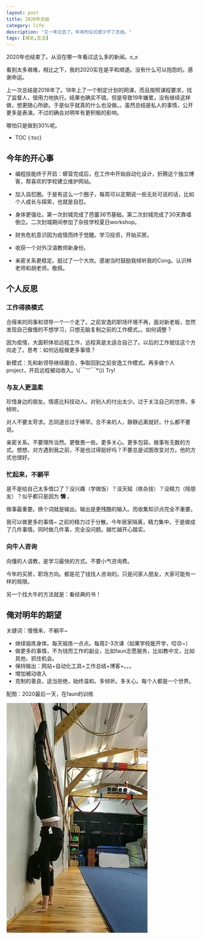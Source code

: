 ```yaml
---
layout: post
title: 2020年总结
category: life
description: "又一年过去了。年末的仪式感少不了总结。"
tags: [成长,生活]
---
```


2020年也结束了。从没在哪一年看过这么多的新闻。ಠ_ಠ

看到太多艰难，相比之下，我的2020实在是平和顺遂。没有什么可以抱怨的。感谢命运。

上一次总结是2018年了。18年上了一个制定计划的网课，而且按照课程要求，找了监督人，很用力地执行。结果也确实不错。但是导致19年嫌累，没有继续这样做，想更随心所欲。于是似乎就真的什么也没做。。虽然总结是私人的事情，公开更多是表演。不过的确会对明年有更积极的影响。

哪怕只是做到30%呢。

* TOC
{:toc}

## 今年的开心事

- 编程技能终于开启：蟒营完成后，在工作中开始自动化设计，折腾这个独立博客，帮喜欢的学校建立维护网站。

- 加入自怼圈。于是有这么一个圈子，每周可以定期说一些无处可说的话，比如个人成长与探索，也就是自怼。

- 身体更强壮。第一次封城完成了芭蕾36节基础。第二次封城完成了30天靠墙倒立。二次封城期间参加了杂技学校夏日workshop。

- 财务危机意识因为疫情而终于觉醒。学习投资，开始买房。

- 收获一个对外汉语教师新身份。

- 亲密关系更稳定。挺过了一个大坎。感谢当时鼓励我倾听我的Cong。认识林老师和胡老师。敬佩。

## 个人反思

### 工作得换模式

合得来的同事和领导一个一个走了。之前安逸的职场环境不再，面对新老板，忽然发现自己傲慢的不想学习，只想无脑复制之前的工作模式。。如何调整？

因为疫情，大面积体验远程工作，远程真是太适合自己了。以后的工作就往这个方向走了。思考：如何远程做更多事情？

新模式：先和新领导继续磨合，争取回到之前安逸工作模式。再多做个人project，开启远程被动收入。\\(￣︶￣*\\\)) Try! 

### 与友人更温柔

珍惜身边的朋友。情感比科技动人。对别人的付出太少。过于关注自己的世界。多倾听。

对人不要太苛求。志同道合过于稀罕。合不来的人，静静远离就好。什么都不要说。

亲密关系。不要理所当然。更敬畏一些。更多关心。更多包容。做事有无数的方式。想想，对方遇到我之前，不是也过得挺好吗？不要总是试图改变对方。他的方式也很好。

### 忙起来，不躺平

是不是给自己太多借口了？没兴趣（学做饭）？没天赋（练杂技）？没精力（陪朋友）？似乎都只是因为 **懒** 。

做事最重要。换个词就是输出。输出是更残酷的输入。而收集知识点完全不重要。

我可以做更多的事情~ 之前的精力过于分散。今年居家隔离，精力集中，于是做成了几件事情。同时做几件事，完全没问题。越忙越开心踏实。

### 向牛人咨询

向懂的人请教，是学习最快的方式。不要小气咨询费。

今年的买房，职场方向。都是花了钱找人咨询的。只是问家人朋友，大家可能有一样的局限。

另一个找大牛的方法就是：看经典的书！

## 俺对明年的期望

关键词：慢慢来，不躺平~

- 继续锻炼身体。每天锻炼一点点。每周2-3次课（如果学校能开学，哎😟~）
- 做更多的事情，不为钱而工作的副业，比如faun志愿服务，比如教中文，比如其他，抓住机会。
- 保持输出：网站+自动化工具+工作总结+博客+。。。
- 增加被动收入
- 克制的善良，适当拒绝，始终温和。多倾听。多关心。每个人都是一个世界。

配图：2020最后一天，在faun的训练

![201231在faun](https://github.com/ericazhan/ericazhan.github.io/blob/master/images/201231.jpg?raw=true)

